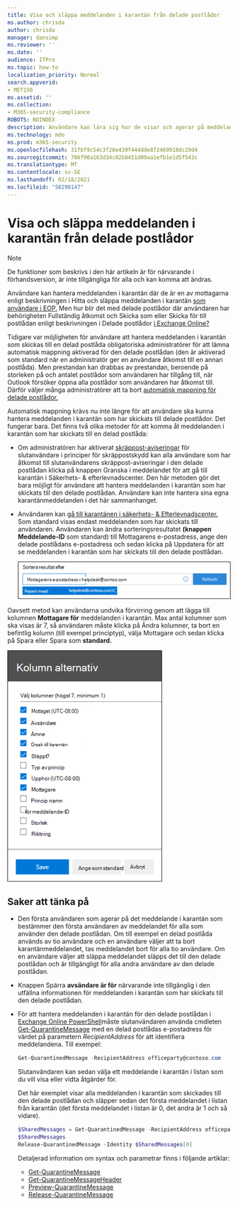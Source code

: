 ```yaml
---
title: Visa och släppa meddelanden i karantän från delade postlådor
ms.author: chrisda
author: chrisda
manager: dansimp
ms.reviewer: ''
ms.date: ''
audience: ITPro
ms.topic: how-to
localization_priority: Normal
search.appverid:
- MET150
ms.assetid: ''
ms.collection:
- M365-security-compliance
ROBOTS: NOINDEX
description: Användare kan lära sig hur de visar och agerar på meddelanden i karantän som har skickats till delade postlådor som de har behörighet till.
ms.technology: mdo
ms.prod: m365-security
ms.openlocfilehash: 31fbf9c54c3f28e439f444dde872469918dc29d4
ms.sourcegitcommit: 786f90a163d34c02b8451d09aa1efb1e1d5f543c
ms.translationtype: MT
ms.contentlocale: sv-SE
ms.lasthandoff: 02/18/2021
ms.locfileid: "50290147"
---
```

# <a name="view-and-release-quarantined-messages-from-shared-mailboxes"></a>Visa och släppa meddelanden i karantän från delade postlådor

> [!NOTE]
> De funktioner som beskrivs i den här artikeln är för närvarande i förhandsversion, är inte tillgängliga för alla och kan komma att ändras.

Användare kan hantera meddelanden i karantän där de är en av mottagarna enligt beskrivningen i Hitta och släppa meddelanden i karantän [som användare i EOP.](find-and-release-quarantined-messages-as-a-user.md) Men hur blir det med delade postlådor där användaren har behörigheten Fullständig åtkomst och Skicka som eller Skicka för till postlådan enligt beskrivningen i Delade postlådor [i Exchange Online?](https://docs.microsoft.com/exchange/collaboration-exo/shared-mailboxes)

Tidigare var möjligheten för användare att hantera meddelanden i karantän som skickas till en delad postlåda obligatoriska administratörer för att lämna automatisk mappning aktiverad för den delade postlådan (den är aktiverad som standard när en administratör ger en användare åtkomst till en annan postlåda). Men prestandan kan drabbas av prestandan, beroende på storleken på och antalet  postlådor som användaren har tillgång till, när Outlook försöker öppna alla postlådor som användaren har åtkomst till. Därför väljer många administratörer att ta bort [automatisk mappning för delade postlådor.](https://docs.microsoft.com/outlook/troubleshoot/profiles-and-accounts/remove-automapping-for-shared-mailbox)

Automatisk mappning krävs nu inte längre för att användare ska kunna hantera meddelanden i karantän som har skickats till delade postlådor. Det fungerar bara. Det finns två olika metoder för att komma åt meddelanden i karantän som har skickats till en delad postlåda:

- Om administratören har aktiverat [skräppost-aviseringar](configure-your-spam-filter-policies.md) för slutanvändare i principer för skräppostskydd kan alla användare som har  åtkomst till slutanvändarens skräppost-aviseringar i den delade postlådan klicka på knappen Granska i meddelandet för att gå till karantän i Säkerhets- & efterlevnadscenter. Den här metoden gör det bara möjligt för användare att hantera meddelanden i karantän som har skickats till den delade postlådan. Användare kan inte hantera sina egna karantänmeddelanden i det här sammanhanget.

- Användaren kan [gå till karantänen i säkerhets- & Efterlevnadscenter.](find-and-release-quarantined-messages-as-a-user.md) Som standard visas endast meddelanden som har skickats till användaren. Användaren kan ändra sorteringsresultatet **(knappen**  **Meddelande-ID** som standard) till Mottagarens e-postadress, ange den delade postlådans e-postadress och sedan klicka på Uppdatera för att se meddelanden i karantän som har skickats till den delade postlådan. 

  ![Sortera meddelanden i karantän efter mottagarens e-postadress.](../../media/quarantine-sort-results-by-recipient-email-address.png)

Oavsett metod kan användarna undvika förvirring genom att lägga till kolumnen **Mottagare för** meddelanden i karantän. Max antal kolumner som ska visas är 7, så användaren måste klicka på Ändra kolumner, ta bort en  befintlig kolumn (till exempel principtyp), välja Mottagare och sedan klicka på Spara eller Spara som **standard.**  

  ![Ta bort kolumnen Principtyp och lägg till kolumnen Mottagare i karantän.](../../media/quarantine-add-recipient-column.png)

## <a name="things-to-keep-in-mind"></a>Saker att tänka på

- Den första användaren som agerar på det meddelande i karantän som bestämmer den första användaren av meddelandet för alla som använder den delade postlådan. Om till exempel en delad postlåda används av tio användare och en användare väljer att ta bort karantänmeddelandet, tas meddelandet bort för alla tio användare. Om en användare väljer att släppa meddelandet släpps det till den delade postlådan och är tillgängligt för alla andra användare av den delade postlådan.

- Knappen Spärra **avsändare är för** närvarande  inte tillgänglig i den utfällna informationen för meddelanden i karantän som har skickats till den delade postlådan.

- För att hantera meddelanden i karantän för den delade postlådan i [Exchange Online PowerShell](https://docs.microsoft.com/powershell/exchange/connect-to-exchange-online-powershell)måste slutanvändaren använda cmdleten [Get-QuarantineMessage](https://docs.microsoft.com/powershell/module/exchange/get-quarantinemessage) med en delad postlådas e-postadress för värdet på parametern _RecipientAddress_ för att identifiera meddelandena. Till exempel:

  ```powershell
  Get-QuarantinedMessage -RecipientAddress officeparty@contoso.com
  ```

  Slutanvändaren kan sedan välja ett meddelande i karantän i listan som du vill visa eller vidta åtgärder för.

  Det här exemplet visar alla meddelanden i karantän som skickades till den delade postlådan och släpper sedan det första meddelandet i listan från karantän (det första meddelandet i listan är 0, det andra är 1 och så vidare).

  ```powershell
  $SharedMessages = Get-QuarantinedMessage -RecipientAddress officeparty@contoso.com | select -ExpandProperty Identity
  $SharedMessages
  Release-QuarantinedMessage -Identity $SharedMessages[0]
  ```

  Detaljerad information om syntax och parametrar finns i följande artiklar:

  - [Get-QuarantineMessage](https://docs.microsoft.com/powershell/module/exchange/get-quarantinemessage)
  - [Get-QuarantineMessageHeader](https://docs.microsoft.com/powershell/module/exchange/get-quarantinemessageheader)
  - [Preview-QuarantineMessage](https://docs.microsoft.com/powershell/module/exchange/preview-quarantinemessage)
  - [Release-QuarantineMessage](https://docs.microsoft.com/powershell/module/exchange/release-quarantinemessage)
